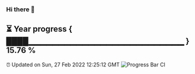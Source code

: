 ### Hi there 👋
⏳ Year progress { ████▁▁▁▁▁▁▁▁▁▁▁▁▁▁▁▁▁▁▁▁▁▁▁▁▁▁ } 15.76 %
---
⏰ Updated on Sun, 27 Feb 2022 12:25:12 GMT
![Progress Bar CI](https://github.com/liununu/liununu/workflows/Progress%20Bar%20CI/badge.svg)
